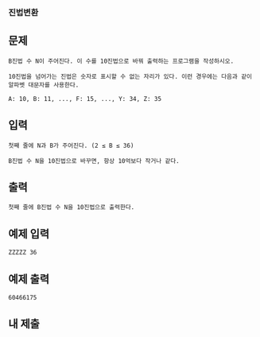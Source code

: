 ### 진법변환

## 문제

```
B진법 수 N이 주어진다. 이 수를 10진법으로 바꿔 출력하는 프로그램을 작성하시오.

10진법을 넘어가는 진법은 숫자로 표시할 수 없는 자리가 있다. 이런 경우에는 다음과 같이 알파벳 대문자를 사용한다.

A: 10, B: 11, ..., F: 15, ..., Y: 34, Z: 35
```

## 입력

```
첫째 줄에 N과 B가 주어진다. (2 ≤ B ≤ 36)

B진법 수 N을 10진법으로 바꾸면, 항상 10억보다 작거나 같다.
```

## 출력

```
첫째 줄에 B진법 수 N을 10진법으로 출력한다.
```

## 예제 입력

```
ZZZZZ 36
```

## 예제 출력

```
60466175
```

## 내 제출

```js

```
